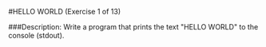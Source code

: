 #HELLO WORLD (Exercise 1 of 13)

###Description:
Write a program that prints the text "HELLO WORLD" to the console
(stdout).
